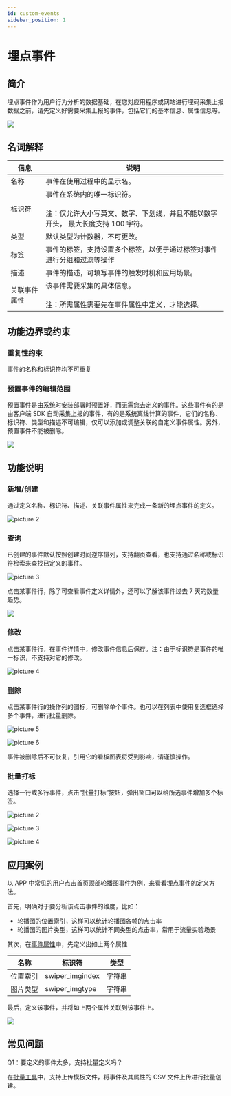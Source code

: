 ```yaml
---
id: custom-events
sidebar_position: 1
---
```


# 埋点事件

## 简介[](#jian-jie)

埋点事件作为用户行为分析的数据基础，在您对应用程序或网站进行埋码采集上报数据之前，请先定义好需要采集上报的事件，包括它们的基本信息、属性信息等。

![](/img/assets-M2qbZInaXgdm8kkNosp-MkLvFBmmrT0SdiKh72R-MkLzSSvFYrANEIPwMprimage.png)

## 名词解释[](#ming-ci-jie-shi)

| 信息         | 说明                                                                                                                |
| ------------ | ------------------------------------------------------------------------------------------------------------------- |
| 名称         | 事件在使用过程中的显示名。                                                                                          |
| 标识符       | 事件在系统内的唯一标识符。<br></br>注：仅允许大小写英文、数字、下划线，并且不能以数字开头， 最大长度支持 100 字符。 |
| 类型         | 默认类型为计数器，不可更改。                                                                                        |
| 标签         | 事件的标签，支持设置多个标签，以便于通过标签对事件进行分组和过滤等操作                                                                                        |
| 描述         | 事件的描述，可填写事件的触发时机和应用场景。                                                                        |
| 关联事件属性 | 该事件需要采集的具体信息。<br></br>注：所需属性需要先在事件属性中定义，才能选择。                                   |

## 功能边界或约束[](#gong-neng-bian-jie-huo-yue-shu)

### 重复性约束[](#zhong-fu-xing-yue-shu)

事件的名称和标识符均不可重复

### 预置事件的编辑范围[](#yu-zhi-shi-jian-bu-ke-bian-ji)

预置事件是由系统时安装部署时预置好，而无需您去定义的事件。这些事件有的是由客户端 SDK 自动采集上报的事件，有的是系统离线计算的事件，它们的名称、标识符、类型和描述不可编辑，仅可以添加或调整关联的自定义事件属性。另外，预置事件不能被删除。

![](/img/assets-M2qbZInaXgdm8kkNosp-MkLvFBmmrT0SdiKh72R-MkLyHHt7rUd3S7y1vhiimage.png)

## 功能说明[](#gong-neng-shuo-ming)

### 新增/创建[](#xin-zeng-chuang-jian)

通过定义名称、标识符、描述、关联事件属性来完成一条新的埋点事件的定义。

![picture 2](/img/5b7302218a7a3da6db58f5ace9a25cac8a2904a9731925c2ba79d729c2b30056_pic_1663661303299_2022-09-20.png)

### 查询[](#cha-xun)

已创建的事件默认按照创建时间逆序排列，支持翻页查看，也支持通过名称或标识符检索来查找已定义的事件。

![picture 3](/img/467a85cf510803281c97b70b1237ddb88308b815206f9d1a26a6ad8c34a66b3f_pic_1663661577850_2022-09-20.png)

点击某事件行，除了可查看事件定义详情外，还可以了解该事件过去 7 天的数量趋势。

![](/img/assets-M2qbZInaXgdm8kkNosp-Mj4GOzneVzxyp0-Oy-B-Mj4MIYHaxuClgsljcGG.png)

### 修改[](#xiu-gai)

点击某事件行，在事件详情中，修改事件信息后保存。注：由于标识符是事件的唯一标识，不支持对它的修改。

![picture 4](/img/d62bacec9043a42df8eb96a2e99852e3c0cf508265866157e7cbc0edf8c5c16a_pic_1663661613110_2022-09-20.png)

### 删除[](#shan-chu)

点击某事件行的操作列的图标，可删除单个事件。也可以在列表中使用复选框选择多个事件，进行批量删除。

![picture 5](/img/7c4daca9c05f3766186c0744f5b2599fbaf064ed533f109678be3ffb6dc46a63_pic_1663661696415_2022-09-20.png)

![picture 6](/img/9d71787ce33bd0e4ce871832de4f741c89cea5ea9bc3876614133da73a1bc2cd_pic_1663661744740_2022-09-20.png)

事件被删除后不可恢复，引用它的看板图表将受到影响，请谨慎操作。

### 批量打标[](#shan-chu)

选择一行或多行事件，点击“批量打标”按钮，弹出窗口可以给所选事件增加多个标签。

![picture 2](/img/92f1c3173a9c66ae0ab15cc4490acc895da520a1c3bb032fa631ee0c71eae7e6_pic_1667299248380_2022-11-01.png)  

![picture 3](/img/e04a4064523c0e89a24e3d0f4337cc5c2ec9a6cbc41bd662c107466817004836_pic_1667299266874_2022-11-01.png)  

![picture 4](/img/10646d7fdfea1886bdd0c6dca8450875ba438d93df5e66ffb198facc75572739_pic_1667299279945_2022-11-01.png)  


## 应用案例[](#ying-yong-an-li)

以 APP 中常见的用户点击首页顶部轮播图事件为例，来看看埋点事件的定义方法。

首先，明确对于要分析该点击事件的维度，比如：

- 轮播图的位置索引，这样可以统计轮播图各帧的点击率
- 轮播图的图片类型，这样可以统计不同类型的点击率，常用于流量实验场景

其次，在[事件属性](../../../product-manual/data-center/event-management/event-property)中，先定义出如上两个属性

| 名称     | 标识符          | 类型   |
| -------- | --------------- | ------ |
| 位置索引 | swiper_imgindex | 字符串 |
| 图片类型 | swiper_imgtype  | 字符串 |

最后，定义该事件，并将如上两个属性关联到该事件上。

![](/img/assets-M2qbZInaXgdm8kkNosp-MjChPIe0rCI5X4MaWq8-MjCl2EMk1ZymQ0wEaW0image.png)

## 常见问题[](#chang-jian-wen-ti)

Q1：要定义的事件太多，支持批量定义吗？

在[批量工具](../../../developer-manual/toolbox/metadata-creator)中，支持上传模板文件，将事件及其属性的 CSV 文件上传进行批量创建。
